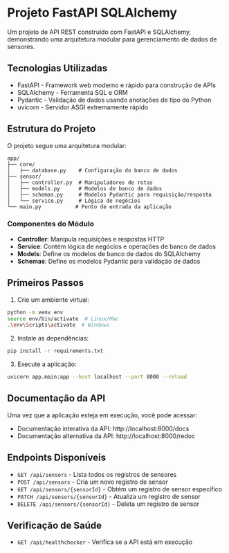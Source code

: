 # Projeto FastAPI SQLAlchemy

Um projeto de API REST construído com FastAPI e SQLAlchemy, demonstrando uma arquitetura modular para gerenciamento de dados de sensores.

## Tecnologias Utilizadas

- FastAPI - Framework web moderno e rápido para construção de APIs
- SQLAlchemy - Ferramenta SQL e ORM
- Pydantic - Validação de dados usando anotações de tipo do Python
- uvicorn - Servidor ASGI extremamente rápido

## Estrutura do Projeto

O projeto segue uma arquitetura modular:

```
app/
├── core/
│   ├── database.py    # Configuração do banco de dados
├── sensor/
│   ├── controller.py  # Manipuladores de rotas
│   ├── models.py      # Modelos de banco de dados
│   ├── schemas.py     # Modelos Pydantic para requisição/resposta
│   └── service.py     # Lógica de negócios
└── main.py           # Ponto de entrada da aplicação
```

### Componentes do Módulo

- **Controller**: Manipula requisições e respostas HTTP
- **Service**: Contém lógica de negócios e operações de banco de dados
- **Models**: Define os modelos de banco de dados do SQLAlchemy
- **Schemas**: Define os modelos Pydantic para validação de dados

## Primeiros Passos

1. Crie um ambiente virtual:
```bash
python -m venv env
source env/bin/activate  # Linux/Mac
.\env\Scripts\activate  # Windows
```

2. Instale as dependências:
```bash
pip install -r requirements.txt
```

3. Execute a aplicação:
```bash
uvicorn app.main:app --host localhost --port 8000 --reload
```

## Documentação da API

Uma vez que a aplicação esteja em execução, você pode acessar:

- Documentação interativa da API: http://localhost:8000/docs
- Documentação alternativa da API: http://localhost:8000/redoc

## Endpoints Disponíveis

- `GET /api/sensors` - Lista todos os registros de sensores
- `POST /api/sensors` - Cria um novo registro de sensor
- `GET /api/sensors/{sensorId}` - Obtém um registro de sensor específico
- `PATCH /api/sensors/{sensorId}` - Atualiza um registro de sensor
- `DELETE /api/sensors/{sensorId}` - Deleta um registro de sensor

## Verificação de Saúde

- `GET /api/healthchecker` - Verifica se a API está em execução